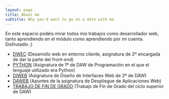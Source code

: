```yaml
---
layout: page
title: About me
subtitle: Why you'd want to go on a date with me
---
```


En este espacio podéis mirar todos mis trabajos como desarrollador web, tanto aprendiendo en el módulo como aprendiendo por mi cuenta. 
Disfrutadlo ;)
* [DWEC](https://alfonmnz.github.io/DWEC) (Desarrollo web en entorno cliente, asignatura de 2º encargada de dar la parte del front-end)
* [PYTHON](https://alfonmnz.github.io/Python-1DAW-Programacion/) (Asignatura de 1º de DAW de Programación en el que el lenguaje utilizado era Python)
* [DIWEB](https://alfonmnz.github.io/DIWEB/) (Asignatura de Diseño de Interfaces Web de 2º de DAW)
* [DAWEB](https://alfonmnz.github.io/Daweb/) (Apuntes de la asignatura de Despliegue de Aplicaciones Web)
* [TRABAJO DE FIN DE GRADO](https://alfonmnz.github.io/TFG-DAW/) (Trabajo de Fin de Grado del ciclo superior de DAW)
